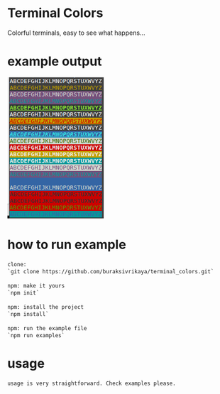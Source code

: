 # Terminal Colors
Colorful terminals, easy to see what happens...

# example output
![alt text](https://github.com/buraksivrikaya/terminal_colors/blob/master/examples.png)

# how to run example
	clone:
	`git clone https://github.com/buraksivrikaya/terminal_colors.git`

	npm: make it yours
	`npm init`

	npm: install the project
	`npm install`

	npm: run the example file
	`npm run examples`

# usage
	usage is very straightforward. Check examples please.
